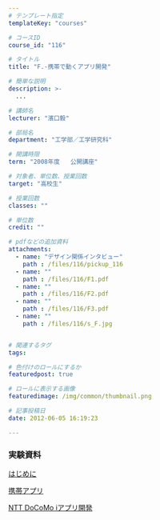 ```yaml
---
# テンプレート指定
templateKey: "courses"

# コースID
course_id: "116"

# タイトル
title: "F.-携帯で動くアプリ開発"

# 簡単な説明
description: >-
  ...

# 講師名
lecturer: "濱口毅"

# 部局名
department: "工学部／工学研究科"

# 開講時限
term: "2008年度	公開講座"

# 対象者、単位数、授業回数
target: "高校生"

# 授業回数
classes: ""

# 単位数
credit: ""

# pdfなどの追加資料
attachments: 
  - name: "デザイン関係インタビュー" 
    path : /files/116/pickup_116
  - name: "" 
    path : /files/116/F1.pdf
  - name: "" 
    path : /files/116/F2.pdf
  - name: "" 
    path : /files/116/F3.pdf
  - name: "" 
    path : /files/116/s_F.jpg


# 関連するタグ
tags:

# 色付けのロールにするか
featuredpost: true

# ロールに表示する画像
featuredimage: /img/common/thumbnail.png

# 記事投稿日
date: 2012-06-05 16:19:23

---
```






### 実験資料


[はじめに](/files/116/F1.pdf) 


[携帯アプリ](/files/116/F2.pdf) 


[NTT DoCoMo iアプリ開発](/files/116/F3.pdf) 


